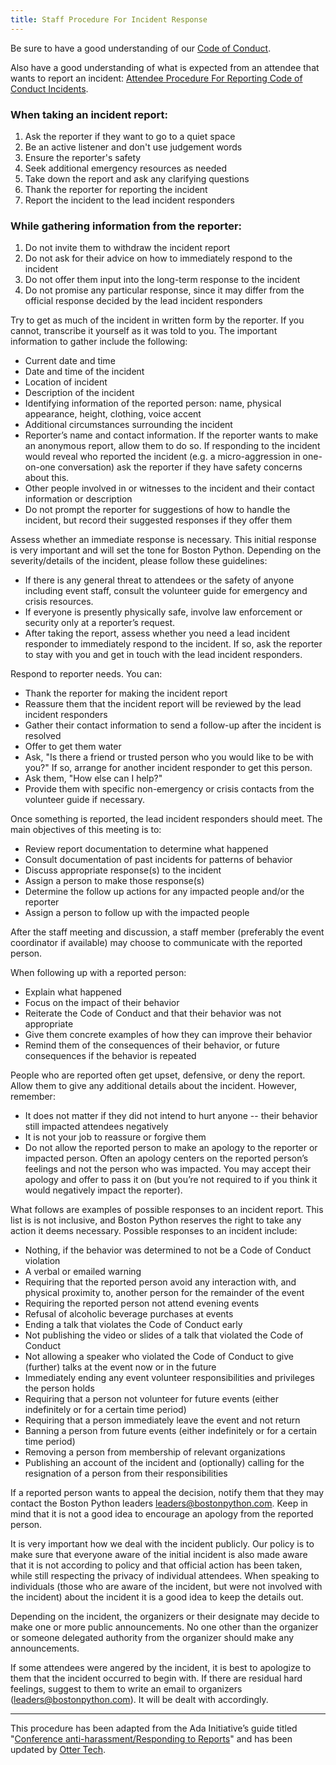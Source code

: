```yaml
---
title: Staff Procedure For Incident Response
---
```


Be sure to have a good understanding of our [Code of
Conduct](code-of-conduct.md).

Also have a good understanding of what is expected from an attendee that wants
to report an incident: [Attendee Procedure For Reporting Code of Conduct
Incidents](conduct-attendee-procedure.md).

### When taking an incident report:

1. Ask the reporter if they want to go to a quiet space
1. Be an active listener and don't use judgement words
1. Ensure the reporter's safety
1. Seek additional emergency resources as needed
1. Take down the report and ask any clarifying questions
1. Thank the reporter for reporting the incident
1. Report the incident to the lead incident responders


### While gathering information from the reporter:

1. Do not invite them to withdraw the incident report
1. Do not ask for their advice on how to immediately respond to the incident
1. Do not offer them input into the long-term response to the incident
1. Do not promise any particular response, since it may differ from the official
   response decided by the lead incident responders

Try to get as much of the incident in written form by the reporter. If you
cannot, transcribe it yourself as it was told to you. The important information
to gather include the following:

* Current date and time
* Date and time of the incident
* Location of incident
* Description of the incident
* Identifying information of the reported person: name, physical appearance,
  height, clothing, voice accent
* Additional circumstances surrounding the incident
* Reporter’s name and contact information. If the reporter wants to make an
  anonymous report, allow them to do so. If responding to the incident would
  reveal who reported the incident (e.g. a micro-aggression in one-on-one
  conversation) ask the reporter if they have safety concerns about this.
* Other people involved in or witnesses to the incident and their contact
  information or description
* Do not prompt the reporter for suggestions of how to handle the incident, but
  record their suggested responses if they offer them

Assess whether an immediate response is necessary. This initial response is very
important and will set the tone for Boston Python. Depending on the
severity/details of the incident, please follow these guidelines:

* If there is any general threat to attendees or the safety of anyone including
  event staff, consult the volunteer guide for emergency and crisis resources.
* If everyone is presently physically safe, involve law enforcement or security
  only at a reporter’s request.
* After taking the report, assess whether you need a lead incident responder to
  immediately respond to the incident. If so, ask the reporter to stay with you
  and get in touch with the lead incident responders.

Respond to reporter needs. You can:

* Thank the reporter for making the incident report
* Reassure them that the incident report will be reviewed by the lead incident
  responders
* Gather their contact information to send a follow-up after the incident is
  resolved
* Offer to get them water
* Ask, "Is there a friend or trusted person who you would like to be with you?"
  If so, arrange for another incident responder to get this person.
* Ask them, "How else can I help?"
* Provide them with specific non-emergency or crisis contacts from the volunteer
  guide if necessary.

Once something is reported, the lead incident responders should meet. The main
objectives of this meeting is to:

* Review report documentation to determine what happened
* Consult documentation of past incidents for patterns of behavior
* Discuss appropriate response(s) to the incident
* Assign a person to make those response(s)
* Determine the follow up actions for any impacted people and/or the reporter
* Assign a person to follow up with the impacted people

After the staff meeting and discussion, a staff member (preferably the event
coordinator if available) may choose to communicate with the reported person.

When following up with a reported person:

* Explain what happened
* Focus on the impact of their behavior
* Reiterate the Code of Conduct and that their behavior was not appropriate
* Give them concrete examples of how they can improve their behavior
* Remind them of the consequences of their behavior, or future consequences if
  the behavior is repeated

People who are reported often get upset, defensive, or deny the report. Allow
them to give any additional details about the incident. However, remember:

* It does not matter if they did not intend to hurt anyone -- their behavior
  still impacted attendees negatively
* It is not your job to reassure or forgive them
* Do not allow the reported person to make an apology to the reporter or
  impacted person. Often an apology centers on the reported person’s feelings
  and not the person who was impacted. You may accept their apology and offer to
  pass it on (but you’re not required to if you think it would negatively impact
  the reporter).

What follows are examples of possible responses to an incident report. This list
is is not inclusive, and Boston Python reserves the right to take any action it
deems necessary. Possible responses to an incident include:

* Nothing, if the behavior was determined to not be a Code of Conduct violation
* A verbal or emailed warning
* Requiring that the reported person avoid any interaction with, and physical
  proximity to, another person for the remainder of the event
* Requiring the reported person not attend evening events
* Refusal of alcoholic beverage purchases at events
* Ending a talk that violates the Code of Conduct early
* Not publishing the video or slides of a talk that violated the Code of Conduct
* Not allowing a speaker who violated the Code of Conduct to give (further)
  talks at the event now or in the future
* Immediately ending any event volunteer responsibilities and privileges the
  person holds
* Requiring that a person not volunteer for future events (either indefinitely
  or for a certain time period)
* Requiring that a person immediately leave the event and not return
* Banning a person from future events (either indefinitely or for a certain time
  period)
* Removing a person from membership of relevant organizations
* Publishing an account of the incident and (optionally) calling for the
  resignation of a person from their responsibilities

If a reported person wants to appeal the decision, notify them that they may
contact the Boston Python leaders <leaders@bostonpython.com>. Keep in mind that
it is not a good idea to encourage an apology from the reported person.

It is very important how we deal with the incident publicly. Our policy is to
make sure that everyone aware of the initial incident is also made aware that it
is not according to policy and that official action has been taken, while still
respecting the privacy of individual attendees. When speaking to individuals
(those who are aware of the incident, but were not involved with the incident)
about the incident it is a good idea to keep the details out.

Depending on the incident, the organizers or their designate may decide to make
one or more public announcements.  No one other than the organizer or someone
delegated authority from the organizer should make any announcements.

If some attendees were angered by the incident, it is best to apologize to them
that the incident occurred to begin with. If there are residual hard feelings,
suggest to them to write an email to organizers (leaders@bostonpython.com). It
will be dealt with accordingly.

---

This procedure has been adapted from the Ada Initiative’s guide titled
"[Conference anti-harassment/Responding to
Reports](http://geekfeminism.wikia.com/wiki/Conference_anti-harassment/Responding_to_reports)"
and has been updated by [Otter
Tech](https://otter.technology/code-of-conduct-training).
